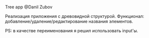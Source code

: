 Tree app
@Danil Zubov

Реализация приложения с древовидной структурой.
Функционал: добавление/удаление/редактирование названия элементов.

PS: в качестве переименования я решил использовать input'ы.